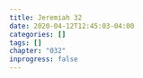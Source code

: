 ```yaml
---
title: Jeremiah 32
date: 2020-04-12T12:45:03-04:00
categories: []
tags: []
chapter: "032"
inprogress: false
---
```


